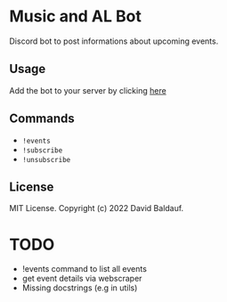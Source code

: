 # Music and AL Bot
Discord bot to post informations about upcoming events.

## Usage

Add the bot to your server by clicking [here](https://discord.com/api/oauth2/authorize?client_id=990682663713124412&permissions=543313886272&scope=bot)

## Commands
- `!events`
- `!subscribe`
- `!unsubscribe`

## License
MIT License. Copyright (c) 2022 David Baldauf.

# TODO
- !events command to list all events
- get event details via webscraper
- Missing docstrings (e.g in utils)